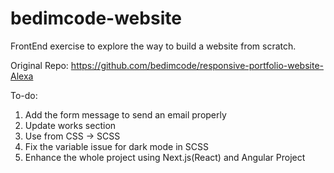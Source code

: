 # bedimcode-website

FrontEnd exercise to explore the way to build a website from scratch.

Original Repo: https://github.com/bedimcode/responsive-portfolio-website-Alexa

To-do:

1. Add the form message to send an email properly
2. Update works section
3. Use from CSS -> SCSS
4. Fix the variable issue for dark mode in SCSS
5. Enhance the whole project using Next.js(React) and Angular Project